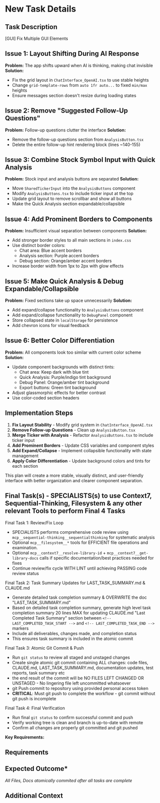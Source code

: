 # New Task Details

## Task Description

[GUI] Fix Multiple GUI Elements

## Issue 1: Layout Shifting During AI Response

**Problem:** The app shifts upward when AI is thinking, making chat invisible
**Solution:**

* Fix the grid layout in `ChatInterface_OpenAI.tsx` to use stable heights
* Change `grid-template-rows` from `auto 1fr auto...` to fixed `min/max` heights
* Ensure messages section doesn't resize during loading states

## Issue 2: Remove "Suggested Follow-Up Questions"

**Problem:** Follow-up questions clutter the interface
**Solution:**

* Remove the follow-up questions section from `AnalysisButton.tsx`
* Delete the entire follow-up hint rendering block (lines ~140-155)

## Issue 3: Combine Stock Symbol Input with Quick Analysis

**Problem:** Stock input and analysis buttons are separated
**Solution:**

* Move `SharedTickerInput` into the `AnalysisButtons` component
* Modify `AnalysisButtons.tsx` to include ticker input at the top
* Update grid layout to remove scrollbar and show all buttons
* Make the Quick Analysis section expandable/collapsible

## Issue 4: Add Prominent Borders to Components

**Problem:** Insufficient visual separation between components
**Solution:**

* Add stronger border styles to all main sections in `index.css`
* Use distinct border colors:
  * Chat area: Blue accent borders
  * Analysis section: Purple accent borders
  * Debug section: Orange/amber accent borders
* Increase border width from 1px to 2px with glow effects

## Issue 5: Make Quick Analysis & Debug Expandable/Collapsible

**Problem:** Fixed sections take up space unnecessarily
**Solution:**

* Add expand/collapse functionality to `AnalysisButtons` component
* Add expand/collapse functionality to `DebugPanel` component
* Store collapsed state in `localStorage` for persistence
* Add chevron icons for visual feedback

## Issue 6: Better Color Differentiation

**Problem:** All components look too similar with current color scheme
**Solution:**

* Update component backgrounds with distinct tints:
  * Chat area: Keep dark with blue tint
  * Quick Analysis: Purple/indigo tint background
  * Debug Panel: Orange/amber tint background
  * Export buttons: Green tint background
* Adjust glassmorphic effects for better contrast
* Use color-coded section headers

## Implementation Steps

1. **Fix Layout Stability** - Modify grid system in `ChatInterface_OpenAI.tsx`
2. **Remove Follow-up Questions** - Clean up `AnalysisButton.tsx`
3. **Merge Ticker with Analysis** - Refactor `AnalysisButtons.tsx` to include ticker input
4. **Add Prominent Borders** - Update CSS variables and component styles
5. **Add Expand/Collapse** - Implement collapsible functionality with state management
6. **Apply Color Differentiation** - Update background colors and tints for each section

This plan will create a more stable, visually distinct, and user-friendly interface with better organization and clearer component separation.

## Final Task(s) - SPECIALISTS(s) to use Context7, Sequential-Thinking, Filesystem & any other relevant Tools to perform Final 4 Tasks

Final Task 1: Review/Fix Loop

* SPECIALISTS performs comprehensive code review using `mcp__sequential-thinking__sequentialthinking` for systematic analysis
* Optional `mcp__filesystem__*` tools for EFFICIENT file operations and examination.
* Optional `mcp__context7__resolve-library-id` + `mcp__context7__get-library-docs` calls if specific documentation/best practices needed for fixes
* Continue review/fix cycle WITH LINT until achieving PASSING code review status

Final Task 2: Task Summary Updates for LAST_TASK_SUMMARY.md & CLAUDE.md

* Generate detailed task completion summary & OVERWRITE the doc "LAST_TASK_SUMMARY.md"
* Based on detailed task completion summary, generate high level task completion summary 20 lines MAX for updating CLAUDE.md "Last Completed Task Summary" section between `<!-- LAST_COMPLETED_TASK_START -->` and `<!-- LAST_COMPLETED_TASK_END -->` markers
* Include all deliverables, changes made, and completion status
* This ensures task summary is included in the atomic commit

Final Task 3: Atomic Git Commit & Push

* Run `git status` to review all staged and unstaged changes
* Create single atomic git commit containing ALL changes: code files, CLAUDE.md, LAST_TASK_SUMMARY.md, documentation updates, test reports, task summary etc
* the end result of the commit will be NO FILES LEFT CHANGED OR UNSTAGED - No lingering file left uncommitted whatsoever
* git Push commit to repository using provided personal access token
* **CRITICAL**: Must git push to complete the workflow - git commit without git push is incomplete

Final Task 4: Final Verification

* Run final `git status` to confirm successful commit and push
* Verify working tree is clean and branch is up-to-date with remote
* Confirm all changes are properly git committed and git pushed

**Key Requirements:**

## Requirements

## Expected Outcome*

*All Files, Docs atomically commited after all tasks are complete*

## Additional Context
